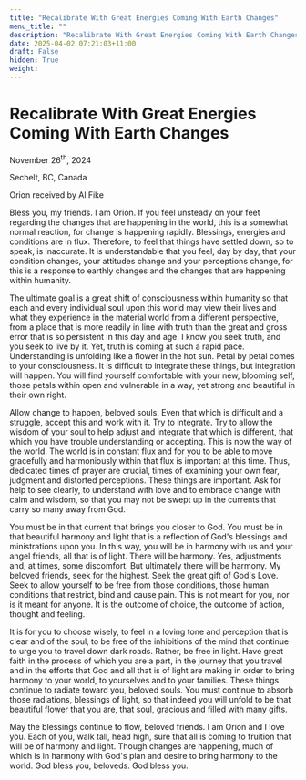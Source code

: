 ```yaml
---
title: "Recalibrate With Great Energies Coming With Earth Changes"
menu_title: ""
description: "Recalibrate With Great Energies Coming With Earth Changes"
date: 2025-04-02 07:21:03+11:00
draft: False
hidden: True
weight:
---
```

# Recalibrate With Great Energies Coming With Earth Changes

November 26<sup>th</sup>, 2024

Sechelt, BC, Canada

Orion received by Al Fike

Bless you, my friends. I am Orion. If you feel unsteady on your feet regarding the changes that are happening in the world, this is a somewhat normal reaction, for change is happening rapidly. Blessings, energies and conditions are in flux. Therefore, to feel that things have settled down, so to speak, is inaccurate. It is understandable that you feel, day by day, that your condition changes, your attitudes change and your perceptions change, for this is a response to earthly changes and the changes that are happening within humanity.

The ultimate goal is a great shift of consciousness within humanity so that each and every individual soul upon this world may view their lives and what they experience in the material world from a different perspective, from a place that is more readily in line with truth than the great and gross error that is so persistent in this day and age. I know you seek truth, and you seek to live by it. Yet, truth is coming at such a rapid pace. Understanding is unfolding like a flower in the hot sun. Petal by petal comes to your consciousness. It is difficult to integrate these things, but integration will happen. You will find yourself comfortable with your new, blooming self, those petals within open and vulnerable in a way, yet strong and beautiful in their own right.


Allow change to happen, beloved souls. Even that which is difficult and a struggle, accept this and work with it. Try to integrate. Try to allow the wisdom of your soul to help adjust and integrate that which is different, that which you have trouble understanding or accepting. This is now the way of the world. The world is in constant flux and for you to be able to move gracefully and harmoniously within that flux is important at this time. Thus, dedicated times of prayer are crucial, times of examining your own fear, judgment and distorted perceptions. These things are important. Ask for help to see clearly, to understand with love and to embrace change with calm and wisdom, so that you may not be swept up in the currents that carry so many away from God.

You must be in that current that brings you closer to God. You must be in that beautiful harmony and light that is a reflection of God's blessings and ministrations upon you. In this way, you will be in harmony with us and your angel friends, all that is of light. There will be harmony. Yes, adjustments and, at times, some discomfort. But ultimately there will be harmony. My beloved friends, seek for the highest. Seek the great gift of God's Love. Seek to allow yourself to be free from those conditions, those human conditions that restrict, bind and cause pain. This is not meant for you, nor is it meant for anyone. It is the outcome of choice, the outcome of action, thought and feeling.

It is for you to choose wisely, to feel in a loving tone and perception that is clear and of the soul, to be free of the inhibitions of the mind that continue to urge you to travel down dark roads. Rather, be free in light. Have great faith in the process of which you are a part, in the journey that you travel and in the efforts that God and all that is of light are making in order to bring harmony to your world, to yourselves and to your families. These things continue to radiate toward you, beloved souls. You must continue to absorb those radiations, blessings of light, so that indeed you will unfold to be that beautiful flower that you are, that soul, gracious and filled with many gifts.

May the blessings continue to flow, beloved friends. I am Orion and I love you. Each of you, walk tall, head high, sure that all is coming to fruition that will be of harmony and light. Though changes are happening, much of which is in harmony with God's plan and desire to bring harmony to the world. God bless you, beloveds. God bless you.
